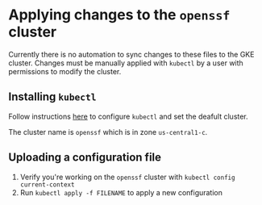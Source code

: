 # Applying changes to the `openssf` cluster

Currently there is no automation to sync changes to these files to the GKE cluster.
Changes must be manually applied with `kubectl` by a user with permissions to modify the cluster.

## Installing `kubectl`

Follow instructions
[here](https://cloud.google.com/kubernetes-engine/docs/how-to/cluster-access-for-kubectl)
to configure `kubectl` and set the deafult cluster.

The cluster name is `openssf` which is in zone `us-central1-c`.

## Uploading a configuration file

1. Verify you're working on the `openssf` cluster with `kubectl config current-context`
2. Run `kubectl apply -f FILENAME` to apply a new configuration

